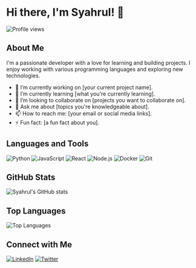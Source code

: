 # Hi there, I'm Syahrul! 👋

![Profile views](https://komarev.com/ghpvc/?username=syahrulkr7&color=blue)

## About Me

I'm a passionate developer with a love for learning and building projects. I enjoy working with various programming languages and exploring new technologies.

- 🔭 I’m currently working on [your current project name].
- 🌱 I’m currently learning [what you're currently learning].
- 👯 I’m looking to collaborate on [projects you want to collaborate on].
- 💬 Ask me about [topics you're knowledgeable about].
- 📫 How to reach me: [your email or social media links].
- ⚡ Fun fact: [a fun fact about you].

## Languages and Tools

![Python](https://img.shields.io/badge/Python-3776AB?style=for-the-badge&logo=python&logoColor=white)
![JavaScript](https://img.shields.io/badge/JavaScript-F7DF1E?style=for-the-badge&logo=javascript&logoColor=black)
![React](https://img.shields.io/badge/React-20232A?style=for-the-badge&logo=react&logoColor=61DAFB)
![Node.js](https://img.shields.io/badge/Node.js-339933?style=for-the-badge&logo=nodedotjs&logoColor=white)
![Docker](https://img.shields.io/badge/Docker-2496ED?style=for-the-badge&logo=docker&logoColor=white)
![Git](https://img.shields.io/badge/Git-F05032?style=for-the-badge&logo=git&logoColor=white)

## GitHub Stats

![Syahrul's GitHub stats](https://github-readme-stats.vercel.app/api?username=syahrulkr7&show_icons=true&theme=radical)

## Top Languages

![Top Languages](https://github-readme-stats.vercel.app/api/top-langs/?username=syahrulkr7&layout=compact&theme=radical)

## Connect with Me

[![LinkedIn](https://img.shields.io/badge/LinkedIn-0077B5?style=for-the-badge&logo=linkedin&logoColor=white)](https://www.linkedin.com/in/syahrulkr7/)
[![Twitter](https://img.shields.io/badge/Twitter-1DA1F2?style=for-the-badge&logo=twitter&logoColor=white)](https://twitter.com/syahrulkr7)
